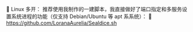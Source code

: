 🐧 Linux 多开：
推荐使用我制作的一建脚本，我直接做好了端口指定和多服务设置系统进程的功能（仅支持 Debian/Ubuntu 等 apt 系系统）：
📎 https://github.com/LoranaAurelia/Sealdice.sh